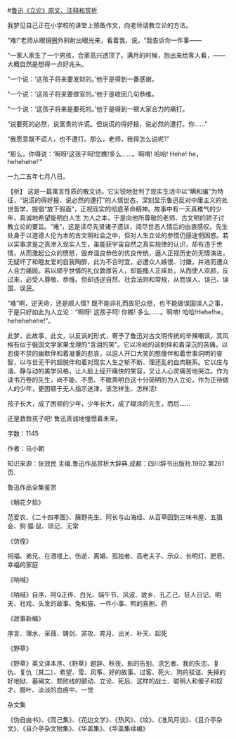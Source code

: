 #[鲁迅《立论》原文、注释和赏析](https://www.vrrw.net/wx/9416.html)

我梦见自己正在小学校的讲堂上预备作文，向老师请教立论的方法。

“难!”老师从眼镜圈外斜射出眼光来，看着我，说。“我告诉你一件事——

“一家人家生了一个男孩，合家高兴透顶了。满月的时候，抱出来给客人看，——大概自然是想得一点好兆头。

“一个说：‘这孩子将来要发财的。’他于是得到一番感谢。

“一个说：‘这孩子将来要做官的。’他于是收回几句恭维。

“一个说：‘这孩子将来是要死的。’他于是得到一顿大家合力的痛打。

“说要死的必然，说富贵的许谎。但说谎的得好报，说必然的遭打。你……”

“我愿意既不谎人，也不遭打。那么，老师，我得怎么说呢?”

“那么，你得说：‘啊呀!这孩子呵!您瞧!多么……。啊唷! 哈哈! Hehe! he，hehehehe!’”

一九二五年七月八日。



【析】 这是一篇寓言性质的散文诗。它尖锐地批判了现实生活中以“瞒和骗”为特征，“说谎的得好报，说必然的遭打”的人情世态，深刻显示鲁迅反对中庸主义的处世哲学，提倡“放下假面”，正视现实的彻底革命精神。故事中有一天真稚气的少年，真诚地希望能明白人生 为人之本，于是向他所尊敬的老师、古文明的骄子讨教立论的要旨。“难”，这是读尽先贤诸子遗训，阅尽世态人情后的由衷感叹。先生处身于以道德人伦为本的古文明社会之中，但对人生立论的参悟仍感迷惘困惑。若以实事求是之真渗入现实人生，虽能获宇宙自然之真实规律的认识，却有违于世情，从而激起公众的愤怒，毁弃温良恭俭的优良传统，逼人正视历史的无情演进，无疑坏了和睦友爱的自我陶醉，此为不合时宜，必遭众人嫉恨、讨嫌，并进而遭众人合力痛殴。若以顺乎世情的礼仪敦厚告人，却能搔人正痒处，从而使人欢颜，反过来，必受人尊敬、恭维。但却违逆自然、社会法则和常规，从而误人、误己、误国、误民。

“难”啊，逆天命，还是顺人情? 既不能非礼而故犯众怒，也不能做误国误人之事，于是只好如此为人立论：“啊呀! 这孩子呵! 你瞧! 多么……。啊唷! 哈哈!Hehe!he，hehehehehe!”。

此梦，此故事，此文，以反讽的形式，寄予了鲁迅对古文明传统的辛辣嘲讽，其风格有似于俄国文学家果戈理的“含泪的笑”。它以冷峭的讽刺伴和着深沉的苦痛，以忍俊不禁的幽默伴和着凝重的悲哀，以逗人开口大笑的憨傻伴和着世事洞明的睿智，以与世无干的超脱伴和着对现实人生之斩不断、理还乱的血肉联系。它以庄与谐、静与动的美学风格，让人脸上绽开痛快的笑容，又让人心灵痛苦地哭泣。作为读书万卷的先生，尚不能、不愿、不敢弄明白这十分简明的为人立论，作为正待做人的少年，更困顿于无人指示迷津，该怎样生、怎样活!

孩子长大，成了困顿的少年，少年长大，成了糊涂的先生，而后……

还是救救孩子吧! 鲁迅真诚地憧憬着未来。

字数：1145

作者：马小朝

知识来源：张效民 主编.鲁迅作品赏析大辞典.成都：四川辞书出版社.1992.第261页.

鲁迅作品全集鉴赏

《朝花夕拾》

范爱农、《二十四孝图》、藤野先生、阿长与山海经、从百草园到三味书屋、五猖会、狗·猫·鼠、琐记、无常

《仿徨》

祝福、弟兄、在酒楼上、伤逝、离婚、孤独者、高老夫子、示众、长明灯、肥皂、幸福的家庭

《呐喊》

《呐喊》自序、阿Q正传、白光、端午节、风波、故乡、孔乙己、狂人日记、明天、社戏、头发的故事、兔和猫、一件小事、鸭的喜剧、药

《故事新编》

序言、理水、采薇、铸剑、非攻、奔月、出关、补天、起死

《野草》

《野草》英文译本序、《野草》题辞、秋夜、影的告别、求乞者、我的失恋、复仇、复仇〔其二〕、希望、雪、风筝、好的故事、过客、死火、狗的驳诘、失掉的好地狱、墓碣文、颓败线的颤动、立论、死后、这样的战士、聪明人和傻子和奴才、腊叶、淡淡的血痕中、一觉

杂文集

《伪自由书》、《而己集》、《花边文学》、《热风》、《坟》、《准风月谈》、《且介亭杂文》、《且介亭杂文附集》、《华盖集》、《华盖集续编》

